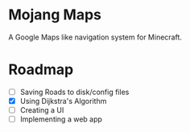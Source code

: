 # Mojang Maps
A Google Maps like navigation system for Minecraft.

# Roadmap
- [ ] Saving Roads to disk/config files
- [X] Using Dijkstra's Algorithm
- [ ] Creating a UI
- [ ] Implementing a web app
